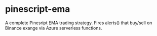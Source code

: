 # pinescript-ema
 A complete Pinesript EMA trading strategy. Fires alerts() that buy/sell on Binance exange via Azure serverless functions.
